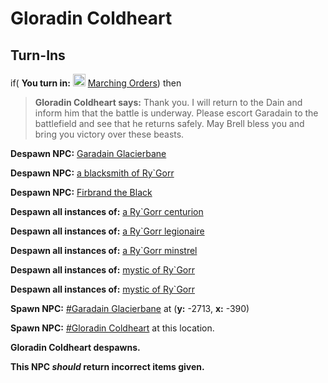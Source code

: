 # Gloradin Coldheart


## Turn-Ins





if( **You turn in:** <img style="background:url(/static/icons/blank_slot.gif);width:20px;height:20px;" src="/static/icons/item_866.png" alt="" /> <a
                                href="/item/1093" data-url="1093" class="tooltip-link link">Marching Orders</a>) then


>**Gloradin Coldheart says:** Thank you. I will return to the Dain and inform him that the battle is underway. Please escort Garadain to the battlefield and see that he returns safely. May Brell bless you and bring you victory over these beasts.


**Despawn NPC:**  [Garadain Glacierbane](/npc/116084)


**Despawn NPC:**  [a blacksmith of Ry\`Gorr](/npc/116196)


**Despawn NPC:**  [Firbrand the Black](/npc/116063)


**Despawn all instances of:**  [a Ry\`Gorr centurion](/npc/116007)


**Despawn all instances of:**  [a Ry\`Gorr legionaire](/npc/116013)


**Despawn all instances of:**  [a Ry\`Gorr minstrel](/npc/116197)


**Despawn all instances of:**  [mystic of Ry\`Gorr](/npc/116015)


**Despawn all instances of:**  [mystic of Ry\`Gorr](/npc/116571)


**Spawn NPC:**  [\#Garadain Glacierbane](/npc/116064) at (**y:** -2713, **x:** -390)


**Spawn NPC:**  [\#Gloradin Coldheart](/npc/116058) at this location.


**Gloradin Coldheart despawns.**

**This NPC *should* return incorrect items given.**
